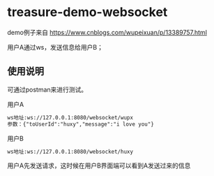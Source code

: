 # treasure-demo-websocket

demo例子来自 https://www.cnblogs.com/wupeixuan/p/13389757.html

用户A通过ws，发送信息给用户B；


## 使用说明
可通过postman来进行测试。

用户A
~~~html
ws地址:ws://127.0.0.1:8080/websocket/wupx
参数：{"toUserId":"huxy","message":"i love you"}
~~~

用户B
~~~html
ws地址:ws://127.0.0.1:8080/websocket/huxy
~~~

用户A先发送请求，这时候在用户B界面端可以看到A发送过来的信息